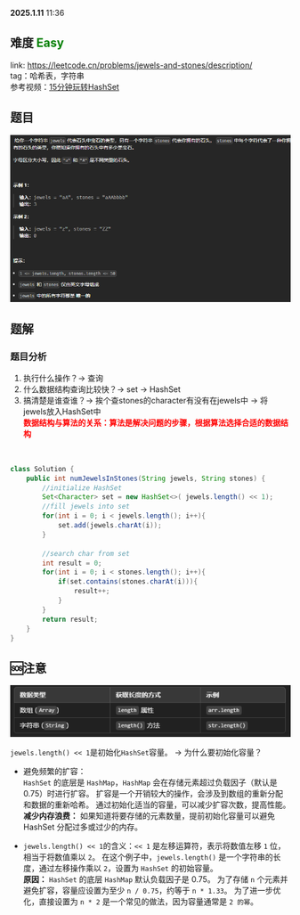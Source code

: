 **2025.1.11** 11:36
## 难度 <span style="color:green">Easy</span>
link: https://leetcode.cn/problems/jewels-and-stones/description/<br>
tag：哈希表，字符串<br>
参考视频：<a href='https://www.bilibili.com/video/BV13G4y1m7n3/?spm_id_from=333.337.search-card.all.click&vd_source=9d8f6fe56371abfae7fe0a76b8a06bab'>15分钟玩转HashSet</a>
## 题目
![alt text](./image/771-img.png)
## 题解
### 题目分析
1. 执行什么操作？→ 查询
2. 什么数据结构查询比较快？→ set → HashSet
3. 搞清楚是谁查谁？→ 挨个查stones的character有没有在jewels中 → 将jewels放入HashSet中<br>
<span style="color: red; font-weight: bold;">数据结构与算法的关系：算法是解决问题的步骤，根据算法选择合适的数据结构</span>
<br>

```java
class Solution {
    public int numJewelsInStones(String jewels, String stones) {
        //initialize HashSet
        Set<Character> set = new HashSet<>( jewels.length() << 1);
        //fill jewels into set
        for(int i = 0; i < jewels.length(); i++){
            set.add(jewels.charAt(i));
        }

        //search char from set
        int result = 0;
        for(int i = 0; i < stones.length(); i++){
            if(set.contains(stones.charAt(i))){
                result++;
            }
        }
        return result;
    }
}
```

## 🆘注意
![alt text](./image/771-img2.png)
<br>

`jewels.length() << 1`是初始化`HashSet`容量。
→ 为什么要初始化容量？
- 避免频繁的扩容：<br>
`HashSet` 的底层是 `HashMap`，`HashMap` 会在存储元素超过负载因子（默认是 0.75）时进行扩容。
扩容是一个开销较大的操作，会涉及到数组的重新分配和数据的重新哈希。
通过初始化适当的容量，可以减少扩容次数，提高性能。
**减少内存浪费：**
如果知道将要存储的元素数量，提前初始化容量可以避免 HashSet 分配过多或过少的内存。<br>

- `jewels.length() << 1`的含义：`<< 1` 是左移运算符，表示将数值左移 `1` 位，相当于将数值乘以 `2`。
在这个例子中，`jewels.length()` 是一个字符串的长度，通过左移操作乘以 `2`，设置为 `HashSet` 的初始容量。<br>
**原因：**
`HashSet` 的底层 `HashMap` 默认负载因子是 0.75。
为了存储 `n` 个元素并避免扩容，容量应设置为至少 `n / 0.75`，约等于 `n * 1.33`。
为了进一步优化，直接设置为 `n * 2` 是一个常见的做法，因为容量通常是 `2 的幂`。